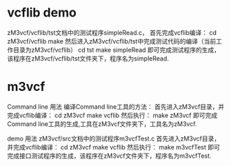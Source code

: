 # vcflib demo
zM3vcf/vcflib/tst文档中的测试程序simpleRead.c，
首先完成vcflib编译：
cd zM3vcf/vcflib
make
然后进入zM3vcf/vcflib/tst中完成测试代码的编译（当前工作目录为zM3vcf/vcflib）
cd tst
make simpleRead 
即可完成测试程序的生成，该程序在zM3vcf/vcflib/tst文件夹下，程序名为simpleRead.  

# m3vcf
Command line 用法
编译Command line工具的方法：
首先进入zM3vcf目录，并完成vcflib编译：
cd zM3vcf
make vcflib
然后执行：
make zM3vcf
即可完成Command line工具的生成,工具在zM3vcf文件夹下，工具名为zM3vcf.  

demo 用法
zM3vcf/src文档中的测试程序m3vcfTest.c
首先进入zM3vcf目录，并完成vcflib编译：
cd zM3vcf
make vcflib
然后执行：
make m3vcfTest
即可完成接口测试程序的生成，该程序在zM3vcf文件夹下，程序名为m3vcfTest.
